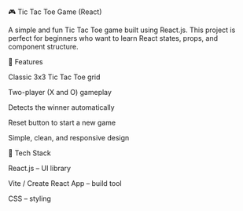 🎮 Tic Tac Toe Game (React)

A simple and fun Tic Tac Toe game built using React.js.
This project is perfect for beginners who want to learn React states, props, and component structure.

🚀 Features

Classic 3x3 Tic Tac Toe grid

Two-player (X and O) gameplay

Detects the winner automatically

Reset button to start a new game

Simple, clean, and responsive design

🧰 Tech Stack

React.js – UI library

Vite / Create React App – build tool

CSS – styling
